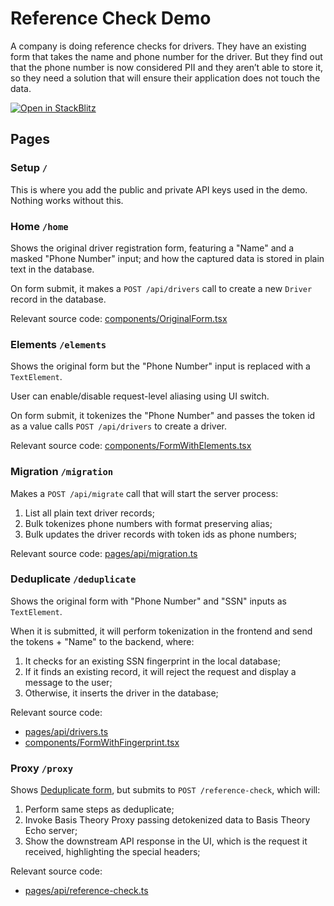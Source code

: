 # Reference Check Demo

A company is doing reference checks for drivers. They have an existing form that takes the name and phone number for the driver. But they find out that the phone number is now considered PII and they aren’t able to store it, so they need a solution that will ensure their application does not touch the data.

[![Open in StackBlitz](https://developer.stackblitz.com/img/open_in_stackblitz.svg)](https://stackblitz.com/github/Basis-Theory-Labs/smart-demo/tree/master/demos/reference-check)

## Pages

### Setup `/`

This is where you add the public and private API keys used in the demo. Nothing works without this.

### Home `/home`

Shows the original driver registration form, featuring a "Name" and a masked "Phone Number" input; and how the captured data is stored in plain text in the database.

On form submit, it makes a `POST /api/drivers` call to create a new `Driver` record in the database.

Relevant source code: [components/OriginalForm.tsx](components/OriginalForm.tsx)

### Elements `/elements`

Shows the original form but the "Phone Number" input is replaced with a `TextElement`.

User can enable/disable request-level aliasing using UI switch.

On form submit, it tokenizes the "Phone Number" and passes the token id as a value calls `POST /api/drivers` to create a driver.

Relevant source code: [components/FormWithElements.tsx](components/FormWithElements.tsx)

### Migration `/migration`

Makes a `POST /api/migrate` call that will start the server process:
1. List all plain text driver records;
2. Bulk tokenizes phone numbers with format preserving alias;
3. Bulk updates the driver records with token ids as phone numbers;

Relevant source code: [pages/api/migration.ts](pages/api/migrate.ts)

### Deduplicate `/deduplicate`

Shows the original form with "Phone Number" and "SSN" inputs as `TextElement`.

When it is submitted, it will perform tokenization in the frontend and send the tokens + "Name" to the backend, where:
1. It checks for an existing SSN fingerprint in the local database;
2. If it finds an existing record, it will reject the request and display a message to the user;
3. Otherwise, it inserts the driver in the database;

Relevant source code:
- [pages/api/drivers.ts](pages/api/drivers.ts)
- [components/FormWithFingerprint.tsx](components/FormWithFingerprint.tsx)

### Proxy `/proxy`

Shows [Deduplicate form](#deduplicate-deduplicate), but submits to `POST /reference-check`, which will:
1. Perform same steps as deduplicate;
2. Invoke Basis Theory Proxy passing detokenized data to Basis Theory Echo server;
3. Show the downstream API response in the UI, which is the request it received, highlighting the special headers;

Relevant source code:
- [pages/api/reference-check.ts](pages/api/reference-check.ts)
